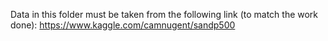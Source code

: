 Data in this folder must be taken from the following link (to match the work done):
https://www.kaggle.com/camnugent/sandp500
